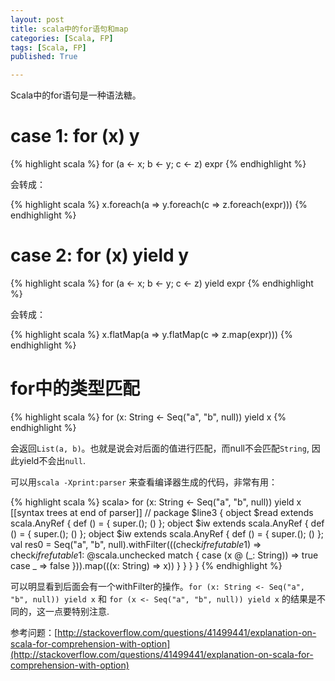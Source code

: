```yaml
---
layout: post
title: scala中的for语句和map
categories: [Scala, FP]
tags: [Scala, FP]
published: True

---
```


Scala中的for语句是一种语法糖。

# case 1: for (x) y
{% highlight scala %}
for (a <- x; b <- y; c <- z) expr
{% endhighlight %}

会转成：

{% highlight scala %}
x.foreach(a => y.foreach(c => z.foreach(expr)))
{% endhighlight %}

# case 2: for (x) yield y

{% highlight scala %}
for (a <- x; b <- y; c <- z) yield expr
{% endhighlight %}

会转成：

{% highlight scala %}
x.flatMap(a => y.flatMap(c => z.map(expr)))
{% endhighlight %}

# for中的类型匹配

{% highlight scala %}
for (x: String <- Seq("a", "b", null)) yield x
{% endhighlight %}

会返回`List(a, b)`。也就是说会对后面的值进行匹配，而null不会匹配`String`, 因此yield不会出`null`.

可以用`scala -Xprint:parser` 来查看编译器生成的代码，非常有用：

{% highlight scala %}
scala> for (x: String <- Seq("a", "b", null)) yield x
[[syntax trees at end of                    parser]] // <console>
package $line3 {
  object $read extends scala.AnyRef {
    def <init>() = {
      super.<init>();
      ()
    };
    object $iw extends scala.AnyRef {
      def <init>() = {
        super.<init>();
        ()
      };
      object $iw extends scala.AnyRef {
        def <init>() = {
          super.<init>();
          ()
        };
        val res0 = Seq("a", "b", null).withFilter(((check$ifrefutable$1) => check$ifrefutable$1: @scala.unchecked match {
  case (x @ (_: String)) => true
  case _ => false
})).map(((x: String) => x))
      }
    }
  }
}
{% endhighlight %}

可以明显看到后面会有一个withFilter的操作。`for (x: String <- Seq("a", "b", null)) yield x` 和 `for (x <- Seq("a", "b", null)) yield x` 的结果是不同的，这一点要特别注意.

参考问题：[http://stackoverflow.com/questions/41499441/explanation-on-scala-for-comprehension-with-option](http://stackoverflow.com/questions/41499441/explanation-on-scala-for-comprehension-with-option)





